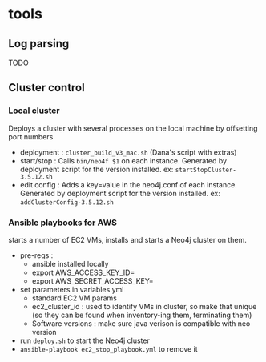 # tools

## Log parsing
TODO
## Cluster control
### Local cluster
Deploys a cluster with several processes on the local machine by offsetting port numbers
  * deployment : `cluster_build_v3_mac.sh` (Dana's script with extras)
  * start/stop : Calls `bin/neo4f $1` on each instance. Generated by deployment script for the version installed. ex: `startStopCluster-3.5.12.sh`
  * edit config : Adds a key=value in the neo4j.conf of each instance. Generated by deployment script for the version installed. ex: `addClusterConfig-3.5.12.sh`
### Ansible playbooks for AWS 
starts a number of EC2 VMs, installs and starts a Neo4j cluster on them.
  * pre-reqs : 
    * ansible installed locally
    * export AWS_ACCESS_KEY_ID=<your key>
    * export AWS_SECRET_ACCESS_KEY=<your key secret>
  * set parameters in variables.yml
    * standard EC2 VM params
    * ec2_cluster_id : used to identify VMs in cluster, so make that unique (so they can be found when inventory-ing them, terminating them)
    * Software versions : make sure java verison is compatible with neo version
  * run `deploy.sh` to start the Neo4j cluster
  * `ansible-playbook ec2_stop_playbook.yml` to remove it
